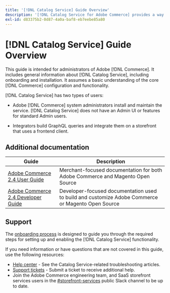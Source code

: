 ```yaml
---
title: '[!DNL Catalog Service] Guide Overview'
description: '[!DNL Catalog Service for Adobe Commerce] provides a way to retrieve the contents of Product Display Pages and Product List Pages faster than the native Adobe Commerce GraphQL queries.'
exl-id: d83375b2-0d87-4a0a-baf8-eb7eebe85a80
---
```

# [!DNL Catalog Service] Guide Overview

This guide is intended for administrators of Adobe [!DNL Commerce]. It includes general information about [!DNL Catalog Service], including onboarding and installation. It assumes a basic understanding of the core [!DNL Commerce] configuration and functionality.

[!DNL Catalog Service] has two types of users:

*  Adobe [!DNL Commerce] system administrators install and maintain the service. [!DNL Catalog Service] does not have an Admin UI or features for standard Admin users.

*  Integrators build GraphQL queries and integrate them on a storefront that uses a frontend client.

## Additional documentation

| Guide | Description |
|------ | ----------- |
| [Adobe Commerce 2.4 User Guide](https://docs.magento.com/user-guide/) | Merchant-focused documentation for both Adobe Commerce and Magento Open Source |
| [Adobe Commerce 2.4 Developer Guide](https://devdocs.magento.com/) | Developer-focused documentation used to build and customize Adobe Commerce or Magento Open Source |

## Support

The [onboarding process](https://experienceleague.adobe.com/docs/commerce-merchant-services/catalog-service/installation.html) is designed to guide you through the required steps for setting up and enabling the [!DNL Catalog Service] functionality. 

If you need information or have questions that are not covered in this guide, use the following resources:

*  [Help center](https://support.magento.com/hc/en-us/search#q=catalog%20service&sort=relevancy) - See the Catalog Service-related troubleshooting articles.
*  [Support tickets](https://experienceleague.adobe.com/docs/commerce-knowledge-base/kb/help-center-guide/magento-help-center-user-guide.html?lang=en#submit-ticket) - Submit a ticket to receive additional help.
*  Join the Adobe Commerce engineering team, and SaaS storefront services users in the [#storefront-services](https://magentocommeng.slack.com/archives/C03HVPG8RS4) public Slack channel to be up to date.
